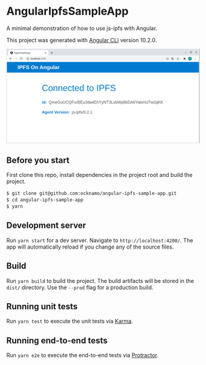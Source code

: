 # AngularIpfsSampleApp

A minimal demonstration of how to use js-ipfs with Angular.

This project was generated with [Angular CLI](https://github.com/angular/angular-cli) version 10.2.0.

![screenshot of the js ipfs node id info](./screenshot.png)

## Before you start

First clone this repo, install dependencies in the project root and build the project.

```bash
$ git clone git@github.com:ocknamo/angular-ipfs-sample-app.git
$ cd angular-ipfs-sample-app
$ yarn
```

## Development server

Run `yarn start` for a dev server. Navigate to `http://localhost:4200/`. The app will automatically reload if you change any of the source files.

## Build

Run `yarn build` to build the project. The build artifacts will be stored in the `dist/` directory. Use the `--prod` flag for a production build.

## Running unit tests

Run `yarn test` to execute the unit tests via [Karma](https://karma-runner.github.io).

## Running end-to-end tests

Run `yarn e2e` to execute the end-to-end tests via [Protractor](http://www.protractortest.org/).
